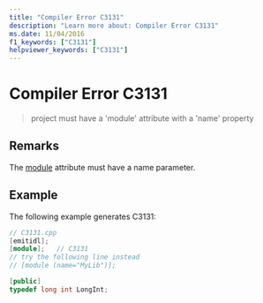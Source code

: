 ```yaml
---
title: "Compiler Error C3131"
description: "Learn more about: Compiler Error C3131"
ms.date: 11/04/2016
f1_keywords: ["C3131"]
helpviewer_keywords: ["C3131"]
---
```

# Compiler Error C3131

> project must have a 'module' attribute with a 'name' property

## Remarks

The [module](../../windows/attributes/module-cpp.md) attribute must have a name parameter.

## Example

The following example generates C3131:

```cpp
// C3131.cpp
[emitidl];
[module];   // C3131
// try the following line instead
// [module (name="MyLib")];

[public]
typedef long int LongInt;
```
